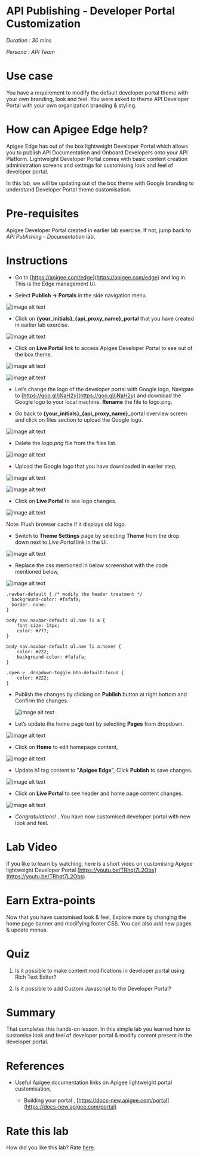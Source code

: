 # API Publishing - Developer Portal Customization 

*Duration : 30 mins*

*Persona : API Team*

# Use case

You have a requirement to modify the default developer portal theme with your own branding, look and feel. You were asked to theme API Developer Portal with your own organization branding & styling.

# How can Apigee Edge help?

Apigee Edge has out of the box lightweight Developer Portal which allows you to publish API Documentation and Onboard Developers onto your API Platform. Lightweight Developer Portal comes with basic content creation administration screens and settings for customising look and feel of developer portal.

In this lab, we will be updating out of the box theme with Google branding to understand Developer Portal theme customisation.

# Pre-requisites

Apigee Developer Portal created in earlier lab exercise. If not, jump back to *API Publishing - Documentation* lab.

# Instructions

* Go to [https://apigee.com/edge](https://apigee.com/edge) and log in. This is the Edge management UI. 

* Select **Publish → Portals** in the side navigation menu.

![image alt text](./media/image_0.png)

* Click on **{your_initials}_{api_proxy_name}_portal** that you have created in earlier lab exercise.	

![image alt text](./media/image_1.png)

* Click on **Live Portal** link to access Apigee Developer Portal to see out of the box theme.

![image alt text](./media/image_2.png)

![image alt text](./media/image_3.png)

* Let’s change the logo of the developer portal with Google logo, Navigate to [https://goo.gl/jNaH2y](https://goo.gl/jNaH2y) and download the Google logo to your local machine. **Rename** the file to logo.png.

* Go back to **{your_initials}_{api_proxy_name}**_portal overview screen and click on files section to upload the Google logo.

![image alt text](./media/image_4.png)

* Delete the *logo.png* file from the files list.

![image alt text](./media/image_5.png)

* Upload the Google logo that you have downloaded in earlier step,

![image alt text](./media/image_6.png)

![image alt text](./media/image_7.png)

* Click on **Live Portal** to see logo changes. 

![image alt text](./media/image_8.png)

Note: Flush browser cache if it displays old logo.

* Switch to **Theme Settings** page by selecting **Theme** from the drop down next to *Live Portal* link in the UI.

![image alt text](./media/image_9.png)

* Replace the css mentioned in below screenshot with the code mentioned below,

![image alt text](./media/image_10.png)

```
.navbar-default { /* modify the header treatment */
  background-color: #fafafa;
  border: none;
}

body nav.navbar-default ul.nav li a {
    font-size: 14px;
    color: #777;
}

body nav.navbar-default ul.nav li a:hover {
    color: #222;
    background-color: #fafafa;
}

.open > .dropdown-toggle.btn-default:focus {
    color: #222;
}
```

* Publish the changes by clicking on **Publish** button at right bottom and Confirm the changes.

	![image alt text](./media/image_11.png)

* Let’s update the home page text by selecting **Pages** from dropdown.

![image alt text](./media/image_12.png)

* Click on **Home** to edit homepage content,

![image alt text](./media/image_13.png)

* Update h1 tag content to "**Apigee Edge**", Click **Publish** to save changes.

![image alt text](./media/image_14.png)

* Click on **Live Portal** to see header and home page content changes.

![image alt text](./media/image_15.png)

* *Congratulations!*...You have now customised developer portal with new look and feel.

# Lab Video

If you like to learn by watching, here is a short video on customising Apigee lightweight Developer Portal [https://youtu.be/TRhqt7L2Obs](https://youtu.be/TRhqt7L2Obs)

# Earn Extra-points

Now that you have customised look & feel, Explore more by changing the home page banner and modifying footer CSS. You can also add new pages & update menus.

# Quiz

1. Is it possible to make content modifications in developer portal using Rich Text Editor?

2. Is it possible to add Custom Javascript to the Developer Portal?

# Summary

That completes this hands-on lesson. In this simple lab you learned how to customise look and feel of developer portal & modify content present in the developer portal.

# References

* Useful Apigee documentation links on Apigee lightweight portal customisation,

    * Building your portal , [https://docs-new.apigee.com/portal](https://docs-new.apigee.com/portal)

# Rate this lab

How did you like this lab? Rate [here](https://goo.gl/forms/GvGcxAgV1RTGAV2y1).

